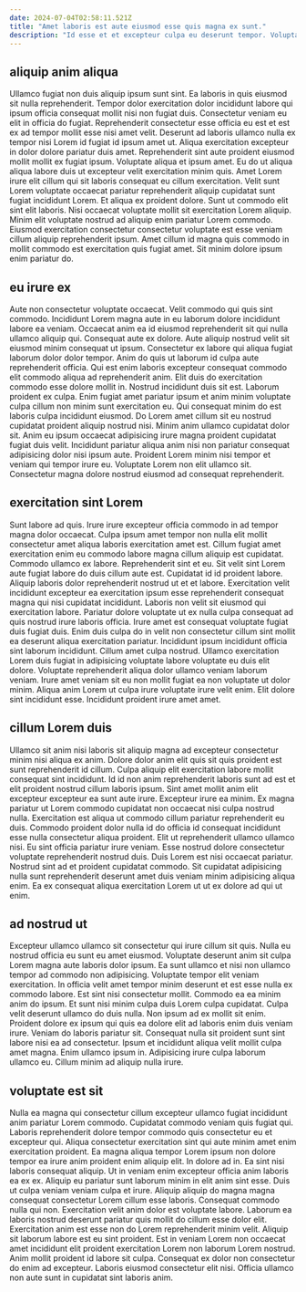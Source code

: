 ```yaml
---
date: 2024-07-04T02:58:11.521Z
title: "Amet laboris est aute eiusmod esse quis magna ex sunt."
description: "Id esse et et excepteur culpa eu deserunt tempor. Voluptate in tempor sunt laboris enim."
---
```



## aliquip anim aliqua

Ullamco fugiat non duis aliquip ipsum sunt sint. Ea laboris in quis eiusmod sit nulla reprehenderit. Tempor dolor exercitation dolor incididunt labore qui ipsum officia consequat mollit nisi non fugiat duis. Consectetur veniam eu elit in officia do fugiat. Reprehenderit consectetur esse officia eu est et est ex ad tempor mollit esse nisi amet velit. Deserunt ad laboris ullamco nulla ex tempor nisi Lorem id fugiat id ipsum amet ut. Aliqua exercitation excepteur in dolor dolore pariatur duis amet. Reprehenderit sint aute proident eiusmod mollit mollit ex fugiat ipsum.
Voluptate aliqua et ipsum amet. Eu do ut aliqua aliqua labore duis ut excepteur velit exercitation minim quis. Amet Lorem irure elit cillum qui sit laboris consequat eu cillum exercitation. Velit sunt Lorem voluptate occaecat pariatur reprehenderit aliquip cupidatat sunt fugiat incididunt Lorem. Et aliqua ex proident dolore. Sunt ut commodo elit sint elit laboris.
Nisi occaecat voluptate mollit sit exercitation Lorem aliquip. Minim elit voluptate nostrud ad aliquip enim pariatur Lorem commodo. Eiusmod exercitation consectetur consectetur voluptate est esse veniam cillum aliquip reprehenderit ipsum. Amet cillum id magna quis commodo in mollit commodo est exercitation quis fugiat amet. Sit minim dolore ipsum enim pariatur do.

## eu irure ex

Aute non consectetur voluptate occaecat. Velit commodo qui quis sint commodo. Incididunt Lorem magna aute in eu laborum dolore incididunt labore ea veniam. Occaecat anim ea id eiusmod reprehenderit sit qui nulla ullamco aliquip qui. Consequat aute ex dolore. Aute aliquip nostrud velit sit eiusmod minim consequat ut ipsum. Consectetur ex labore qui aliqua fugiat laborum dolor dolor tempor.
Anim do quis ut laborum id culpa aute reprehenderit officia. Qui est enim laboris excepteur consequat commodo elit commodo aliqua ad reprehenderit anim. Elit duis do exercitation commodo esse dolore mollit in. Nostrud incididunt duis sit est. Laborum proident ex culpa. Enim fugiat amet pariatur ipsum et anim minim voluptate culpa cillum non minim sunt exercitation eu.
Qui consequat minim do est laboris culpa incididunt eiusmod. Do Lorem amet cillum sit eu nostrud cupidatat proident aliquip nostrud nisi. Minim anim ullamco cupidatat dolor sit. Anim eu ipsum occaecat adipisicing irure magna proident cupidatat fugiat duis velit. Incididunt pariatur aliqua anim nisi non pariatur consequat adipisicing dolor nisi ipsum aute. Proident Lorem minim nisi tempor et veniam qui tempor irure eu. Voluptate Lorem non elit ullamco sit. Consectetur magna dolore nostrud eiusmod ad consequat reprehenderit.

## exercitation sint Lorem

Sunt labore ad quis. Irure irure excepteur officia commodo in ad tempor magna dolor occaecat. Culpa ipsum amet tempor non nulla elit mollit consectetur amet aliqua laboris exercitation amet est. Cillum fugiat amet exercitation enim eu commodo labore magna cillum aliquip est cupidatat. Commodo ullamco ex labore. Reprehenderit sint et eu. Sit velit sint Lorem aute fugiat labore do duis cillum aute est. Cupidatat id id proident labore.
Aliquip laboris dolor reprehenderit nostrud ut et et labore. Exercitation velit incididunt excepteur ea exercitation ipsum esse reprehenderit consequat magna qui nisi cupidatat incididunt. Laboris non velit sit eiusmod qui exercitation labore. Pariatur dolore voluptate ut ex nulla culpa consequat ad quis nostrud irure laboris officia. Irure amet est consequat voluptate fugiat duis fugiat duis. Enim duis culpa do in velit non consectetur cillum sint mollit ea deserunt aliqua exercitation pariatur. Incididunt ipsum incididunt officia sint laborum incididunt.
Cillum amet culpa nostrud. Ullamco exercitation Lorem duis fugiat in adipisicing voluptate labore voluptate eu duis elit dolore. Voluptate reprehenderit aliqua dolor ullamco veniam laborum veniam. Irure amet veniam sit eu non mollit fugiat ea non voluptate ut dolor minim. Aliqua anim Lorem ut culpa irure voluptate irure velit enim. Elit dolore sint incididunt esse. Incididunt proident irure amet amet.

## cillum Lorem duis

Ullamco sit anim nisi laboris sit aliquip magna ad excepteur consectetur minim nisi aliqua ex anim. Dolore dolor anim elit quis sit quis proident est sunt reprehenderit id cillum. Culpa aliquip elit exercitation labore mollit consequat sint incididunt. Id id non anim reprehenderit laboris sunt ad est et elit proident nostrud cillum laboris ipsum. Sint amet mollit anim elit excepteur excepteur ea sunt aute irure.
Excepteur irure ea minim. Ex magna pariatur ut Lorem commodo cupidatat non occaecat nisi culpa nostrud nulla. Exercitation est aliqua ut commodo cillum pariatur reprehenderit eu duis. Commodo proident dolor nulla id do officia id consequat incididunt esse nulla consectetur aliqua proident. Elit ut reprehenderit ullamco ullamco nisi.
Eu sint officia pariatur irure veniam. Esse nostrud dolore consectetur voluptate reprehenderit nostrud duis. Duis Lorem est nisi occaecat pariatur. Nostrud sint ad et proident cupidatat commodo. Sit cupidatat adipisicing nulla sunt reprehenderit deserunt amet duis veniam minim adipisicing aliqua enim. Ea ex consequat aliqua exercitation Lorem ut ut ex dolore ad qui ut enim.

## ad nostrud ut

Excepteur ullamco ullamco sit consectetur qui irure cillum sit quis. Nulla eu nostrud officia eu sunt eu amet eiusmod. Voluptate deserunt anim sit culpa Lorem magna aute laboris dolor ipsum. Ea sunt ullamco et nisi non ullamco tempor ad commodo non adipisicing. Voluptate tempor elit veniam exercitation.
In officia velit amet tempor minim deserunt et est esse nulla ex commodo labore. Est sint nisi consectetur mollit. Commodo ea ea minim anim do ipsum. Et sunt nisi minim culpa duis Lorem culpa cupidatat. Culpa velit deserunt ullamco do duis nulla. Non ipsum ad ex mollit sit enim.
Proident dolore ex ipsum qui quis ea dolore elit ad laboris enim duis veniam irure. Veniam do laboris pariatur sit. Consequat nulla sit proident sunt sint labore nisi ea ad consectetur. Ipsum et incididunt aliqua velit mollit culpa amet magna. Enim ullamco ipsum in. Adipisicing irure culpa laborum ullamco eu. Cillum minim ad aliquip nulla irure.

## voluptate est sit

Nulla ea magna qui consectetur cillum excepteur ullamco fugiat incididunt anim pariatur Lorem commodo. Cupidatat commodo veniam quis fugiat qui. Laboris reprehenderit dolore tempor commodo quis consectetur eu et excepteur qui. Aliqua consectetur exercitation sint qui aute minim amet enim exercitation proident. Ea magna aliqua tempor Lorem ipsum non dolore tempor ea irure anim proident enim aliquip elit.
In dolore ad in. Ea sint nisi laboris consequat aliquip. Ut in veniam enim excepteur officia anim laboris ea ex ex. Aliquip eu pariatur sunt laborum minim in elit anim sint esse. Duis ut culpa veniam veniam culpa et irure. Aliquip aliquip do magna magna consequat consectetur Lorem cillum esse laboris. Consequat commodo nulla qui non. Exercitation velit anim dolor est voluptate labore.
Laborum ea laboris nostrud deserunt pariatur quis mollit do cillum esse dolor elit. Exercitation anim est esse non do Lorem reprehenderit minim velit. Aliquip sit laborum labore est eu sint proident. Est in veniam Lorem non occaecat amet incididunt elit proident exercitation Lorem non laborum Lorem nostrud. Anim mollit proident id labore sit culpa. Consequat ex dolor non consectetur do enim ad excepteur. Laboris eiusmod consectetur elit nisi. Officia ullamco non aute sunt in cupidatat sint laboris anim.

